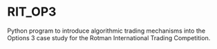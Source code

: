 # RIT_OP3
Python program to introduce algorithmic trading mechanisms into the Options 3 case study for the Rotman International Trading Competition. 
